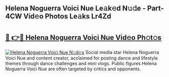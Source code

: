## Helena Noguerra Voici Nue Le𝚊k𝚎d N𝚞𝚍e - Part-4CW Vid𝚎o Photos Le𝚊ks Lr4Zd

# <h2><a href="http://fb51ire.evod.top/?m=Helena+Noguerra+Voici+Nue">🔗 👉🔴 Helena Noguerra Voici Nue Vid𝚎o Ph𝚘t𝚘s</a></h2>

[![Helena Noguerra Voici Nue N𝚞d𝚎s](https://i.imgur.com/8V9OHl7.gif)](http://fb51ire.evod.top/?m=Helena+Noguerra+Voici+Nue)
Social media star Helena Noguerra Voici Nue and content creator, acclaimed for posting dance and lifestyle themes through dance challenges and mini vlogs. Public figures Helena Noguerra Voici Nue are often targeted by critics and opponents. 
